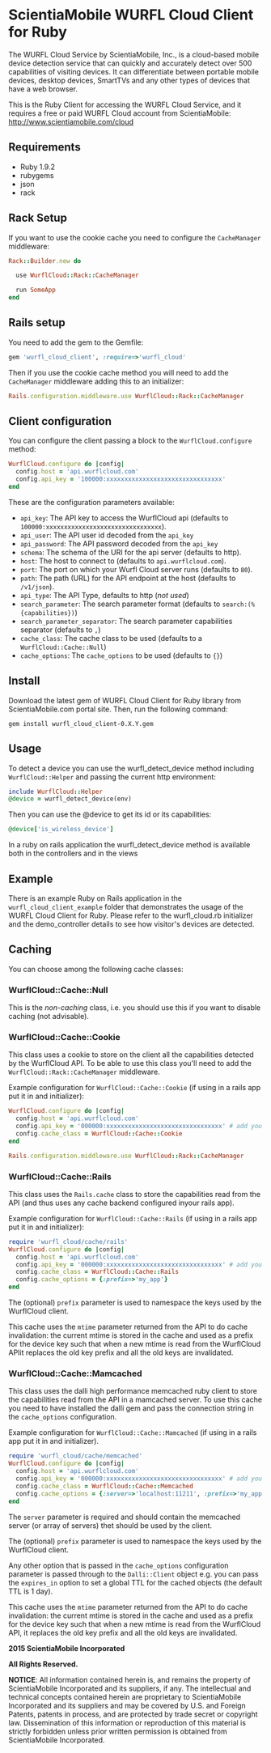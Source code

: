 # ScientiaMobile WURFL Cloud Client for Ruby

The WURFL Cloud Service by ScientiaMobile, Inc., is a cloud-based
mobile device detection service that can quickly and accurately
detect over 500 capabilities of visiting devices.  It can differentiate
between portable mobile devices, desktop devices, SmartTVs and any 
other types of devices that have a web browser.

This is the Ruby Client for accessing the WURFL Cloud Service, and
it requires a free or paid WURFL Cloud account from ScientiaMobile:
http://www.scientiamobile.com/cloud 

Requirements
------------

* Ruby 1.9.2
* rubygems
* json
* rack

Rack Setup
------------

If you want to use the cookie cache you need to configure the
`CacheManager` middleware:

```ruby
Rack::Builder.new do

  use WurflCloud::Rack::CacheManager

  run SomeApp
end
```

Rails setup
------------

You need to add the gem to the Gemfile:

```ruby
gem 'wurfl_cloud_client', :require=>'wurfl_cloud'
```

Then if you use the cookie cache method you will need to add the
`CacheManager` middleware adding this to an initializer:

```ruby
Rails.configuration.middleware.use WurflCloud::Rack::CacheManager
```

Client configuration
------------

You can configure the client passing a block to the `WurflCloud.configure`
method:

```ruby
WurflCloud.configure do |config|
  config.host = 'api.wurflcloud.com'
  config.api_key = '100000:xxxxxxxxxxxxxxxxxxxxxxxxxxxxxxxx'
end
```

These are the configuration parameters available: 

* `api_key`: The API key to access the WurflCloud api (defaults to `100000:xxxxxxxxxxxxxxxxxxxxxxxxxxxxxxxx`).
* `api_user`: The API user id decoded from the `api_key`
* `api_password`: The API password decoded from the `api_key`
* `schema`: The schema of the URI for the api server (defaults to http).
* `host`: The host to connect to (defaults to `api.wurflcloud.com`).
* `port`: The port on which your Wurfl Cloud server runs (defaults to `80`).
* `path`: The path (URL) for the API endpoint at the host (defaults to `/v1/json`).
* `api_type`: The API Type, defaults to http (*not used*)
* `search_parameter`: The search parameter format (defaults to `search:(%{capabilities})`)
* `search_parameter_separator`: The search parameter capabilities separator (defaults to `,`)
* `cache_class`: The cache class to be used (defaults to a `WurflCloud::Cache::Null`)
* `cache_options`: The `cache_options` to be used (defaults to `{}`)

Install
------------

Download the latest gem of WURFL Cloud Client for Ruby library from
ScientiaMobile.com portal site. Then, run the following command:

```
gem install wurfl_cloud_client-0.X.Y.gem
```

Usage
------------

To detect a device you can use the wurfl_detect_device method including
`WurflCloud::Helper` and passing the current http environment:

```ruby
include WurflCloud::Helper
@device = wurfl_detect_device(env)
```

Then you can use the @device to get its id or its capabilities:

```ruby
@device['is_wireless_device']
```

In a ruby on rails application the wurfl_detect_device method is available
both in the controllers and in the views

Example
------------

There is an example Ruby on Rails application in the `wurfl_cloud_client_example`
folder that demonstrates the usage of the WURFL Cloud Client for Ruby. Please
refer to the wurfl_cloud.rb initializer and the demo_controller details to see
how visitor's devices are detected.

Caching
------------

You can choose among the following cache classes:

### WurflCloud::Cache::Null 

This is the *non-caching* class, i.e. you should use this if you want to
disable caching (not advisable).

### WurflCloud::Cache::Cookie

This class uses a cookie to store on the client all the capabilities
detected by the WurflCloud API. To be able to use this class you'll
need to add the `WurflCloud::Rack::CacheManager` middleware.

Example configuration for `WurflCloud::Cache::Cookie` (if using in a
rails app put it in and initializer):

```ruby
WurflCloud.configure do |config|
  config.host = 'api.wurflcloud.com'
  config.api_key = '000000:xxxxxxxxxxxxxxxxxxxxxxxxxxxxxxxx' # add you api key here
  config.cache_class = WurflCloud::Cache::Cookie
end

Rails.configuration.middleware.use WurflCloud::Rack::CacheManager
```

### WurflCloud::Cache::Rails

This class uses the `Rails.cache` class to store the capabilities read
from the API (and thus uses any cache backend configured inyour rails app).

Example configuration for `WurflCloud::Cache::Rails` (if using in a
rails app put it in and initializer):

```ruby
require 'wurfl_cloud/cache/rails'
WurflCloud.configure do |config|
  config.host = 'api.wurflcloud.com'
  config.api_key = '000000:xxxxxxxxxxxxxxxxxxxxxxxxxxxxxxxx' # add you api key here
  config.cache_class = WurflCloud::Cache::Rails
  config.cache_options = {:prefix=>'my_app'}
end
```

The (optional) `prefix` parameter is used to namespace the keys used
by the WurflCloud client.

This cache uses the `mtime` parameter returned from the API to do
cache invalidation: the current mtime is stored in the cache and used
as a prefix for the device key such that when a new mtime is read from
the WurflCloud APIit replaces the old key prefix and all the old keys
are invalidated.

### WurflCloud::Cache::Mamcached

This class uses the dalli high performance memcached ruby client to
store the capabilities read from the API in a mamcached server. To
use this cache you need to have installed the dalli gem and pass the
connection string in the `cache_options` configuration. 

Example configuration for `WurflCloud::Cache::Mamcached` (if using
in a rails app put it in and initializer).

```ruby
require 'wurfl_cloud/cache/memcached'
WurflCloud.configure do |config|
  config.host = 'api.wurflcloud.com'
  config.api_key = '000000:xxxxxxxxxxxxxxxxxxxxxxxxxxxxxxxx' # add you api key here
  config.cache_class = WurflCloud::Cache::Memcached
  config.cache_options = {:server=>'localhost:11211', :prefix=>'my_app'}
end
```

The `server` parameter is required and should contain the memcached server
(or array of servers) thet should be used by the client.

The (optional) `prefix` parameter is used to namespace the keys used by
the WurflCloud client.

Any other option that is passed in the `cache_options` configuration
parameter is passed through to the `Dalli::Client` object e.g. you can
pass the `expires_in` option to set a global TTL for the cached objects
(the default TTL is 1 day).

This cache uses the `mtime` parameter returned from the API to do cache
invalidation: the current mtime is stored in the cache and used as a prefix
for the device key such that when a new mtime is read from the WurflCloud
API, it replaces the old key prefix and all the old keys are invalidated.

**2015 ScientiaMobile Incorporated**

**All Rights Reserved.**

**NOTICE**:  All information contained herein is, and remains the property of
ScientiaMobile Incorporated and its suppliers, if any.  The intellectual
and technical concepts contained herein are proprietary to ScientiaMobile
Incorporated and its suppliers and may be covered by U.S. and Foreign
Patents, patents in process, and are protected by trade secret or copyright
law. Dissemination of this information or reproduction of this material is
strictly forbidden unless prior written permission is obtained from 
ScientiaMobile Incorporated.
